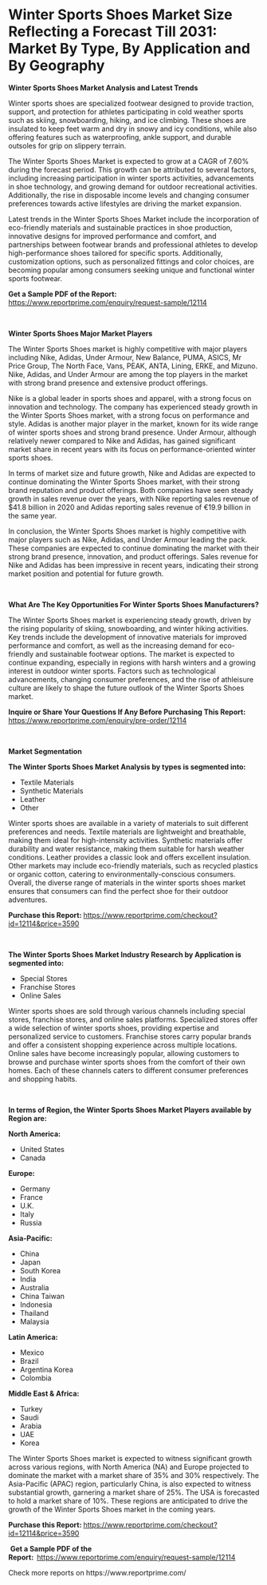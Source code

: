 <p><h1>Winter Sports Shoes Market Size Reflecting a Forecast Till 2031: Market By Type, By Application and By Geography</h1></p><p><strong>Winter Sports Shoes Market Analysis and Latest Trends</strong></p>
<p><p>Winter sports shoes are specialized footwear designed to provide traction, support, and protection for athletes participating in cold weather sports such as skiing, snowboarding, hiking, and ice climbing. These shoes are insulated to keep feet warm and dry in snowy and icy conditions, while also offering features such as waterproofing, ankle support, and durable outsoles for grip on slippery terrain.</p><p>The Winter Sports Shoes Market is expected to grow at a CAGR of 7.60% during the forecast period. This growth can be attributed to several factors, including increasing participation in winter sports activities, advancements in shoe technology, and growing demand for outdoor recreational activities. Additionally, the rise in disposable income levels and changing consumer preferences towards active lifestyles are driving the market expansion.</p><p>Latest trends in the Winter Sports Shoes Market include the incorporation of eco-friendly materials and sustainable practices in shoe production, innovative designs for improved performance and comfort, and partnerships between footwear brands and professional athletes to develop high-performance shoes tailored for specific sports. Additionally, customization options, such as personalized fittings and color choices, are becoming popular among consumers seeking unique and functional winter sports footwear.</p></p>
<p><strong>Get a Sample PDF of the Report:&nbsp;</strong> <a href="https://www.reportprime.com/enquiry/request-sample/12114">https://www.reportprime.com/enquiry/request-sample/12114</a></p>
<p>&nbsp;</p>
<p><strong>Winter Sports Shoes Major Market Players</strong></p>
<p><p>The Winter Sports Shoes market is highly competitive with major players including Nike, Adidas, Under Armour, New Balance, PUMA, ASICS, Mr Price Group, The North Face, Vans, PEAK, ANTA, Lining, ERKE, and Mizuno. Nike, Adidas, and Under Armour are among the top players in the market with strong brand presence and extensive product offerings.</p><p>Nike is a global leader in sports shoes and apparel, with a strong focus on innovation and technology. The company has experienced steady growth in the Winter Sports Shoes market, with a strong focus on performance and style. Adidas is another major player in the market, known for its wide range of winter sports shoes and strong brand presence. Under Armour, although relatively newer compared to Nike and Adidas, has gained significant market share in recent years with its focus on performance-oriented winter sports shoes.</p><p>In terms of market size and future growth, Nike and Adidas are expected to continue dominating the Winter Sports Shoes market, with their strong brand reputation and product offerings. Both companies have seen steady growth in sales revenue over the years, with Nike reporting sales revenue of $41.8 billion in 2020 and Adidas reporting sales revenue of €19.9 billion in the same year.</p><p>In conclusion, the Winter Sports Shoes market is highly competitive with major players such as Nike, Adidas, and Under Armour leading the pack. These companies are expected to continue dominating the market with their strong brand presence, innovation, and product offerings. Sales revenue for Nike and Adidas has been impressive in recent years, indicating their strong market position and potential for future growth.</p></p>
<p>&nbsp;</p>
<p><strong>What Are The Key Opportunities For Winter Sports Shoes Manufacturers?</strong></p>
<p><p>The Winter Sports Shoes market is experiencing steady growth, driven by the rising popularity of skiing, snowboarding, and winter hiking activities. Key trends include the development of innovative materials for improved performance and comfort, as well as the increasing demand for eco-friendly and sustainable footwear options. The market is expected to continue expanding, especially in regions with harsh winters and a growing interest in outdoor winter sports. Factors such as technological advancements, changing consumer preferences, and the rise of athleisure culture are likely to shape the future outlook of the Winter Sports Shoes market.</p></p>
<p><strong>Inquire or Share Your Questions If Any Before Purchasing This Report:</strong> <a href="https://www.reportprime.com/enquiry/pre-order/12114">https://www.reportprime.com/enquiry/pre-order/12114</a></p>
<p>&nbsp;</p>
<p><strong>Market Segmentation</strong></p>
<p><strong>The Winter Sports Shoes Market Analysis by types is segmented into:</strong></p>
<p><ul><li>Textile Materials</li><li>Synthetic Materials</li><li>Leather</li><li>Other</li></ul></p>
<p><p>Winter sports shoes are available in a variety of materials to suit different preferences and needs. Textile materials are lightweight and breathable, making them ideal for high-intensity activities. Synthetic materials offer durability and water resistance, making them suitable for harsh weather conditions. Leather provides a classic look and offers excellent insulation. Other markets may include eco-friendly materials, such as recycled plastics or organic cotton, catering to environmentally-conscious consumers. Overall, the diverse range of materials in the winter sports shoes market ensures that consumers can find the perfect shoe for their outdoor adventures.</p></p>
<p><strong>Purchase this Report:&nbsp;</strong><a href="https://www.reportprime.com/checkout?id=12114&price=3590">https://www.reportprime.com/checkout?id=12114&price=3590</a></p>
<p>&nbsp;</p>
<p><strong>The Winter Sports Shoes Market Industry Research by Application is segmented into:</strong></p>
<p><ul><li>Special Stores</li><li>Franchise Stores</li><li>Online Sales</li></ul></p>
<p><p>Winter sports shoes are sold through various channels including special stores, franchise stores, and online sales platforms. Specialized stores offer a wide selection of winter sports shoes, providing expertise and personalized service to customers. Franchise stores carry popular brands and offer a consistent shopping experience across multiple locations. Online sales have become increasingly popular, allowing customers to browse and purchase winter sports shoes from the comfort of their own homes. Each of these channels caters to different consumer preferences and shopping habits.</p></p>
<p>&nbsp;</p>
<p><strong>In terms of Region, the Winter Sports Shoes Market Players available by Region are:</strong></p>
<p>
    <p> <strong> North America: </strong>
        <ul>
            <li>United States</li>
            <li>Canada</li>
        </ul>
        </p> 
    <p> <strong> Europe: </strong>
        <ul>
            <li>Germany</li>
            <li>France</li>
            <li>U.K.</li>
            <li>Italy</li>
            <li>Russia</li>
        </ul>
        </p> 
    <p> <strong> Asia-Pacific: </strong>
        <ul>
            <li>China</li>
            <li>Japan</li>
            <li>South Korea</li>
            <li>India</li>
            <li>Australia</li>
            <li>China Taiwan</li>
            <li>Indonesia</li>
            <li>Thailand</li>
            <li>Malaysia</li>
        </ul>
        </p> 
    <p> <strong> Latin America: </strong>
        <ul>
            <li>Mexico</li>
            <li>Brazil</li>
            <li>Argentina Korea</li>
            <li>Colombia</li>
        </ul>
        </p> 
    <p> <strong> Middle East & Africa: </strong>
        <ul>
            <li>Turkey</li>
            <li>Saudi</li>
            <li>Arabia</li>
            <li>UAE</li>
            <li>Korea</li>
        </ul>
    </p>
    </p>
<p><p>The Winter Sports Shoes market is expected to witness significant growth across various regions, with North America (NA) and Europe projected to dominate the market with a market share of 35% and 30% respectively. The Asia-Pacific (APAC) region, particularly China, is also expected to witness substantial growth, garnering a market share of 25%. The USA is forecasted to hold a market share of 10%. These regions are anticipated to drive the growth of the Winter Sports Shoes market in the coming years.</p></p>
<p><strong>Purchase this Report: </strong><a href="https://www.reportprime.com/checkout?id=12114&price=3590">https://www.reportprime.com/checkout?id=12114&price=3590</a></p>
<p>&nbsp;<strong>Get a Sample PDF of the Report:&nbsp;&nbsp;</strong><a href="https://www.reportprime.com/enquiry/request-sample/12114">https://www.reportprime.com/enquiry/request-sample/12114</a></p>
<p><strong></strong></p>
<p>Check more reports on https://www.reportprime.com/</p>